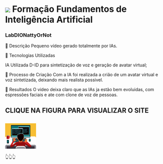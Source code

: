 <h1>
    <a  href="https://www.dio.me/">
     <img align="center" width="40px" src="https://hermes.digitalinnovation.one/assets/diome/logo-minimized.png"></a>
    <span>Formação Fundamentos de Inteligência Artificial</span>
</h1>

### LabDIONattyOrNot ###

📝 Descrição
Pequeno vídeo gerado totalmente por IAs.

🎯 Tecnologias Utilizadas

IA Utilizada D-ID para sintetização de voz e geração de avatar virtual;

🚨 Processo de Criação
Com a IA foi realizada a crião  de um avatar virtual e voz sintetizada, deixando mais realista possivel. 

🚀 Resultados
O video deixa claro que as IAs ja estão bem evoluidas, com espressões faciais e ate com clone de voz de pessoas.

<h2>CLIQUE NA FIGURA PARA VISUALIZAR O SITE<h2>
    <h3>
 <a  href="https://studio.d-id.com/share?id=bed0032bb059d1bb04843a26dee69061&utm_source=copy">
  <img align="center" width="100px" src="https://github.com/Rodrigocolorado/modulo-1-html/blob/main/images.png"></a>
</h3> 



👆👆👆
